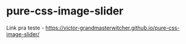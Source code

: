 # pure-css-image-slider

Link pra teste - https://victor-grandmasterwitcher.github.io/pure-css-image-slider/
